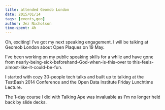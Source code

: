 ```yaml
---
title: attended Geomob London
date: 2015/01/14
tags: [events,geo]
author: Jez Nicholson
time-spent: 4h
---
```

​Oh, exciting! I've got my next speaking engagement. I will be talking at Geomob London about Open Plaques on 19 May.

I've been working on my public speaking skills for a while and have gone from nearly-being-sick-beforehand-God-when-is-this-over to this-feels-almost-like-it-could-be-fun.

I started with cozy 30-people tech talks and built up to talking at the TestBash 2014 Conference and the Open Data Institute Friday Lunchtime Lecture.

The 1-day course I did with Talking Ape was invaluable as I'm no longer held back by slide decks.